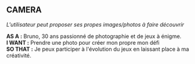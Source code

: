 ## CAMERA

_L'utilisateur peut proposer ses propes images/photos à faire découvrir_

**AS A :** Bruno, 30 ans passionné de photographie et de jeux à énigme. <br/>
**I WANT :** Prendre une photo pour créer mon propre mon défi<br/>
**SO THAT :** Je peux participer à l'évolution du jeux en laissant place à ma créativité. 
